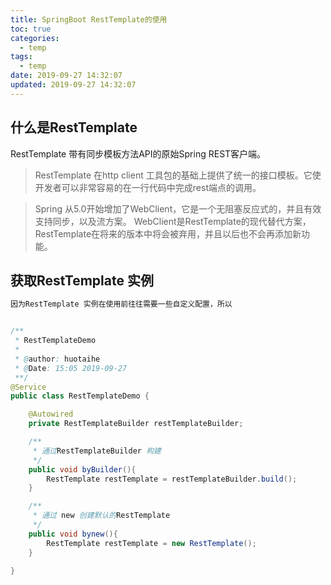 ```yaml
---
title: SpringBoot RestTemplate的使用 
toc: true
categories:
  - temp
tags:
  - temp
date: 2019-09-27 14:32:07
updated: 2019-09-27 14:32:07
---
```

## 什么是RestTemplate

RestTemplate 带有同步模板方法API的原始Spring REST客户端。

> RestTemplate 在http client 工具包的基础上提供了统一的接口模板。它使开发者可以非常容易的在一行代码中完成rest端点的调用。

> Spring 从5.0开始增加了WebClient，它是一个无阻塞反应式的，并且有效支持同步，以及流方案。
WebClient是RestTemplate的现代替代方案，RestTemplate在将来的版本中将会被弃用，并且以后也不会再添加新功能。

## 获取RestTemplate 实例

```java
因为RestTemplate 实例在使用前往往需要一些自定义配置，所以


/**
 * RestTemplateDemo
 *
 * @author: huotaihe
 * @Date: 15:05 2019-09-27
 **/
@Service
public class RestTemplateDemo {

    @Autowired
    private RestTemplateBuilder restTemplateBuilder;

    /**
     * 通过RestTemplateBuilder 构建
     */
    public void byBuilder(){
        RestTemplate restTemplate = restTemplateBuilder.build();
    }

    /**
     * 通过 new 创建默认的RestTemplate
     */
    public void bynew(){
        RestTemplate restTemplate = new RestTemplate();
    }

}
```